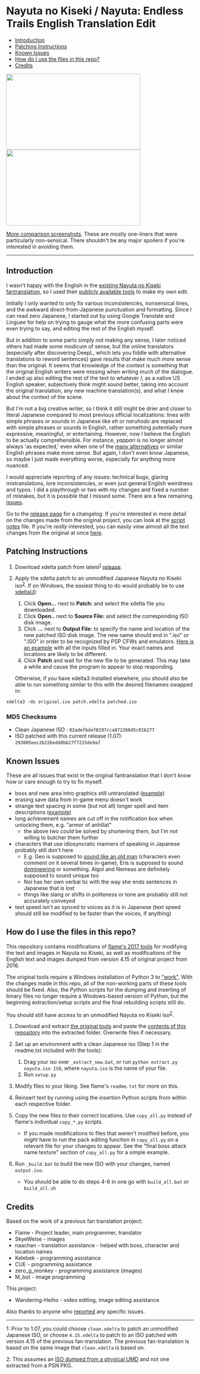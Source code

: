 
# Nayuta no Kiseki / Nayuta: Endless Trails English Translation Edit

<!-- TOC -->
- [Introduction](#introduction)
- [Patching Instructions](#patching-instructions)
- [Known Issues](#known-issues)
- [How do I use the files in this repo?](#how-do-i-use-the-files-in-this-repo)
- [Credits](#credits)
<!-- /TOC -->

<img src="https://i.imgur.com/1gWUK3w.jpg" width="360" height="204"> <img src="https://i.imgur.com/TT9smIn.jpg" width="360" height="204">


[More comparison screenshots](https://imgur.com/a/yJB1fTj). These are mostly one-liners that were particularly non-sensical. There shouldn't be any major spoilers if you're interested in avoiding them.

---
## Introduction

I wasn't happy with the English in the [existing Nayuta no Kiseki fantranslation](https://heroesoflegend.org/forums/viewtopic.php?f=22&t=73), so I used their [publicly available tools](https://heroesoflegend.org/forums/viewtopic.php?f=22&t=340) to make my own edit.


Initially I only wanted to only fix various inconsistencies, nonsensical lines, and the awkward direct-from-Japanese punctuation and formatting. Since I can read zero Japanese, I started out by using Google Translate and Linguee for help on trying to gauge what the more confusing parts were even trying to say, and editing the rest of the English myself.

But in addition to some parts simply not making any sense, I later noticed others had made some modicum of sense, but the online translators (especially after discovering DeepL, which lets you fiddle with alternative translations to reword sentences) gave results that make much *more* sense than the original. It seems that knowledge of the context is something that the original English writers were missing when writing much of the dialogue. I ended up also editing the rest of the text to whatever *I*, as a native US English speaker, subjectively think might sound better, taking into account the original translation, any new machine translation(s), and what I knew about the context of the scene.

But I'm not a big creative writer, so I think it still might be drier and closer to literal Japanese compared to most previous official localizations: lines with simple phrases or sounds in Japanese like *eh* or *naruhodo* are replaced with simple phrases or sounds in English, rather something potentially more expressive, meaningful, or entertaining. However, now I believe the English to be actually comprehensible. For instance, *yappari* is no longer almost always 'as expected,' even when one of the [many alternatives](https://en.wiktionary.org/wiki/やはり) or similar English phrases make more sense. But again, I don't even know Japanese, so maybe I just made everything worse, especially for anything more nuanced.

I would appreciate reporting of any issues: technical bugs, glaring mistranslations, lore inconsistencies, or even just general English weirdness and typos. I did a playthrough or two with my changes and fixed a number of mistakes, but it is possible that I missed some. There are a few remaining [issues](#known-issues). 

Go to the [release page](https://github.com/dackst/nayuta/releases) for a changelog. If you're interested in more detail on the changes made from the original project, you can look at the [script notes](./notes.md) file. If you're *really* interested, you can easily view almost all the text changes from the original at once [here](https://github.com/dackst/nayuta/compare/a6cecc6651f386ab3fabcab64cf440e021fa99bd...original).


## Patching Instructions
1. Download xdelta patch from latest<sup>[1](#note1)</sup> [release](https://github.com/dackst/nayuta/releases). 


2. Apply the xdelta patch to an unmodified Japanese Nayuta no Kiseki iso<sup>[2](#note2)</sup>. If on Windows, the easiest thing to do would probably be to use [xdeltaUI](https://www.romhacking.net/utilities/598/):

    1. Click **Open...** next to **Patch:** and select the xdelta file you downloaded.
    2. Click **Open..** next to **Source File:** and select the corresponding ISO disk image.
    3. Click **...** next to **Output File:** to specify the name and location of the new patched ISO disk image. The new name should end in ".iso" or ".ISO" in order to be recognized by PSP CFWs and emulators. [Here is an example](https://i.imgur.com/6Z65wjP.png) with all the inputs filled in. Your exact names and locations are likely to be different.
    4. Click **Patch** and wait for the new file to be generated. This may take a while and cause the program to appear to stop responding.

   Otherwise, if you have xdelta3 installed elsewhere, you should also be able to run something similar to this with the desired filenames swapped in:
```
xdelta3 -ds original.iso patch.xdelta patched.iso
```

### MD5 Checksums

* Clean Japanese ISO : `02adefbdef8197cca872268d5c01b277`
* ISO patched with this current release (1.07): `293805eec2b226edd0bb27f7215de9a7`


## Known Issues

These are all issues that exist in the original fantranslation that I don't know how or care enough to try to fix myself.

* boss and new area intro graphics still untranslated ([example](https://i.imgur.com/xizzVel.jpg))
* erasing save data from in-game menu doesn't work
* strange text spacing in some (but not all) longer spell and item descriptions ([example](https://i.imgur.com/Crf076h.jpg))
* long achievement names are cut off in the notification box when unlocking them, e.g. "armor of anhillat"
  * the above two *could* be solved by shortening them, but I'm not willing to butcher them further
* characters that use idiosyncratic manners of speaking in Japanese probably still don't here
  * E.g. Geo is supposed to [sound like an old man](https://legendofheroes.fandom.com/wiki/Lychnis_Gio) (characters even comment on it several times in-game), Eris is supposed to sound [domineering](https://legendofheroes.fandom.com/wiki/Song_Priestess_Elislette) or something. Algol and Nemeas are definitely supposed to sound unique too
  * Noi has her own verbal tic with the way she ends sentences in Japanese that is lost
  * things like slang or shifts in politeness or tone are probably still not accurately conveyed
* text speed isn't as synced to voices as it is in Japanese (text speed should still be modified to be faster than the voices, if anything)




## How do I use the files in this repo?

This repository contains modifications of [flame's 2017 tools](https://heroesoflegend.org/forums/viewtopic.php?f=22&t=340) for modifying the text and images in Nayuta no Kiseki, as well as modifications of the English text and images dumped from version 4.15 of original project from 2016.

The original tools require a Windows installation of Python 3 to ["work"](./notes.md#why-not-just-use-flames-tools-directly). With the changes made in this repo, all of the non-working parts of these tools should be fixed. Also, the Python scripts for the dumping and inserting of binary files no longer require a Windows-based version of Python, but the beginning extraction/setup scripts and the final rebuilding scripts still do.

You should still have access to an unmodified Nayuta no Kiseki iso<sup>[2](#note2)</sup>.

1. Download and extract [the original tools](https://heroesoflegend.org/forums/viewtopic.php?f=22&t=340) and paste the [contents of this repository](https://github.com/dackst/nayuta/archive/master.zip) into the extracted folder. Overwrite files if necessary.
2. Set up an environment with a clean Japanese iso (Step 1 in the readme.txt included with the tools):
    1. Drag your iso over `_extract_new.bat`, or run `python extract.py nayuta.iso ISO`, where `nayuta.iso` is the name of your file.
    2. Run `setup.py`
3. Modify files to your liking. See flame's `readme.txt` for more on this.
4. Reinsert text by running using the insertion Python scripts from within each respective folder.
5. Copy the new files to their correct locations. Use `copy_all.py` instead of flame's individual `copy_*.py` scripts.
    * If you made modifications to files that weren't modified before, you *might* have to run the pack editing function in `copy_all.py` on a relevant file for your changes to appear. See the "final boss attack name texture" section of `copy_all.py` for a simple example.
6. Run `_build.bat` to build the new ISO with your changes, named `output.iso`.

   * You should be able to do steps 4-6 in one go with `build_all.bat` or `build_all.sh`


## Credits

Based on the work of a previous fan translation project:

* Flame - Project leader, main programmer, translator
* SkyeWelse - images
* naachan - translation assistance - helped with boss, character and location names
* Kelebek - programming assistance
* CUE - programming assistance
* zero_g_monkey - programming assistance (images)
* M_bot - image programming

This project:
* Wandering-Heiho - video editing, image editing assistance

Also thanks to anyone who [reported](https://github.com/dackst/nayuta/issues) any specific issues.

---

<a name="note1">1</a>: Prior to 1.07, you could choose `clean.xdelta` to patch an unmodified Japanese ISO, or choose `4.15.xdelta` to patch to an ISO patched with version 4.15 of the previous fan-translation. The previous fan-translation is based on the same image that `clean.xdelta` is based on.

<a name="note2">2</a>: This assumes an [ISO dumped from a physical UMD](https://datomatic.no-intro.org/index.php?page=show_record&s=62&n=2924) and not one extracted from a PSN PKG.

